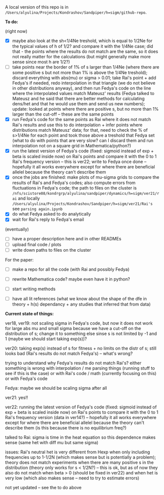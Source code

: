 A local version of this repo is in `/Users/alyulina/Projects/Kondrashov/Sandpiper/h=sigm/github-repo`.

**To do:**

(right now)
- [x] maybe also look at the sh<1/4Ne treshold, which is equal to 1/2Ne for the typical values of h of 1/2? and compare it with the 1/4Ne case; did that - the points where the results do not match are the same, so it does not really matter for the calculations (but might generally make more sense since most h are 1/2?) 
- [ ] take points near the border of 1% of s larger than 1/4Ne (where there are some positive s but not more than 1% is above the 1/4Ne treshold); discard everything with abs(mu) or sigma > 0.01; take Rai's point + add Fedya's if needed, redo interpolation in that triangle (we do not believe in other distributions anyway), and then run Fedya's code on the line where the interpolated values match Mateusz' results (Fedya talked to Mateusz and he said that there are better methods for calculating dens/het and that he would use them and send us new numbers); update: looked at points where there are positive s, but no more than 1% larger than the cut-off – these are the same points
- [x] run Fedya's code for the same points as Rai where it does not match Rai's results and use this to do interpolation + infer points where distributions match Mateusz' data; for that, need to check the % of s>1/4Ne for each point and took those above a treshold that Fedya set (what to do with points that are very slow? can I discard them and run interpolation not on a square grid in Mathematica/python?)
- [x] run the latest version of Fedya's code (fixed: sigmoid instead of exp + beta is scaled inside now) on Rai's points and compare it with the 0 to 1 Rai's frequency version – this is ver22; write to Fedya once done – hopefully it all works everywhere except for where there are beneficial allelel because the theory can't describe them
- [x] once the jobs are finished: make plots of mu-sigma grids to compare the results of Rai's and Fedya's codes; also compute errors from fluctuations in Fedya's code; the path to files on the cluster is `/nfs/scistore08/kondrgrp/alyulina/sandpiper/dynamics/h=sigm/ver21/rai` and locally `/Users/alyulina/Projects/Kondrashov/Sandpiper/h=sigm/ver21/Rai's` see `parsing again.ipynb`
- [x] do what Fedya asked to do analytically
- [x] wait for Rai's reply to Fedya's email

(eventually)
- [ ] have a proper description here and in other READMEs
- [ ] upload final code / plots
- [ ] write down paths to files on the cluster

For the paper:
- [ ] make a repo for all the code (with Rai and possibly Fedya)
- [ ] rewrite Mathematica code? maybe even have it in python?
- [ ] start writing methods 
- [ ] have all lit references (what we know about the shape of the dfe in theory + h(s) dependancy + any studies that inferred that from data)





**Current state of things:**

ver18, ver19: not scaling sigma in Fedya's code, but now it does not work for large abs mu and small sigma because we have a cut-off on the distribution of s; change it to something else sinse s is not limited by -1 and 1 (maybe we should start taking exp(s))?

ver20: taking exp(s) instead of s for fitness + no limits on the distr of s; still looks bad (Rai's results do not match Fedya's) – what's wrong?

trying to understand why Fedya's results do not match Rai's? either something is wrong with interpolation / me parsing things (running stuff to see if this is the case) or with Rai's code / math (currently focusing on this) or with Fedya's code 

Fedya: maybe we should be scaling sigma after all

ver21: yes!!

ver22: running the latest version of Fedya's code (fixed: sigmoid instead of exp + beta is scaled inside now) on Rai's points to compare it with the 0 to 1 Rai's frequency version (data in ver14?) – hopefully it all works everywhere except for where there are beneficial allelel because the theory can't describe them (is this because there is no equilibrium freq?)

talked to Rai: sigma is time in the heat equation so this dependence makes sense (same het with diff mu but same sigma)

issues: Rai's neutral het is very different from Hexp when only including frequencies up to 1-1/2N (which makes sense but is potentially a problem);
theory does not match experiments when there are many positive s in the distribution (theory only works for s < 1/2N?) – this is ok, but as of now they also do not match when beta > 0 (should be fixed in ver22) and when het is very low (which also makes sense – need to try to estimate errors)

not yet updated – see the to do above


